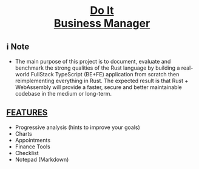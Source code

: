 <div align='center'>

# [Do It <br>Business Manager]()

</div>


## ℹ Note
* The main purpose of this project is to document, evaluate and benchmark the strong qualities of the Rust language by building a real-world FullStack TypeScript (BE+FE) application from scratch then reimplementing everything in Rust. The expected result is that Rust + WebAssembly will provide a faster, secure and better maintainable codebase in the medium or long-term.

## [FEATURES]()
 - Progressive analysis (hints to improve your goals)
 - Charts
 - Appointments
 - Finance Tools
 - Checklist
 - Notepad (Markdown)
